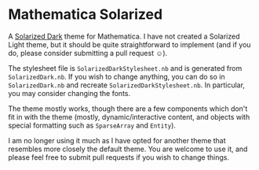 # Mathematica Solarized

A [Solarized Dark][solarized] theme for Mathematica.  I have not created a
Solarized Light theme, but it should be quite straightforward to implement (and
if you do, please consider submitting a pull request ☺).

The stylesheet file is `SolarizedDarkStylesheet.nb` and is generated from
`SolarizedDark.nb`.  If you wish to change anything, you can do so in
`SolarizedDark.nb` and recreate `SolarizedDarkStylesheet.nb`.  In particular,
you may consider changing the fonts.

The theme mostly works, though there are a few components which don't fit in
with the theme (mostly, dynamic/interactive content, and objects with special
formatting such as `SparseArray` and `Entity`).

I am no longer using it much as I have opted for another theme that resembles
more closely the default theme.  You are welcome to use it, and please feel free
to submit pull requests if you wish to change things.


[solarized]: http://ethanschoonover.com/solarized "Solarized"
